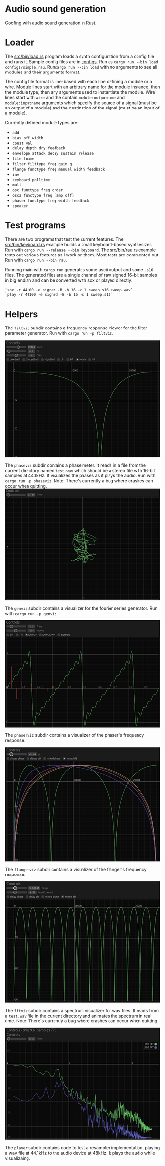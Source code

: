 # Audio sound generation

Goofing with audio sound generation in Rust.

# Loader

The [src/bin/load.rs](src/bin/load.rs) program loads a synth configuration from
a config file and runs it.  Sample config files are in [configs](configs).
Run as `cargo run --bin load configs/simple.rau`. Run`cargo run --bin load` with
no arguments to see all modules and their arguments format.

The config file format is line-based with each line defining a module or a wire. 
Module lines start with an arbitrary name for the module instance, then the
module type, then any arguments used to instantiate the module. Wire lines start
with `wire` and the contain `module:outputname` and `module:inputname` arguments
which specify the source of a signal (must be an output of a module) and the 
destination of the signal (must be an input of a module).

Currently defined module types are:
* `add`
* `bias off width`
* `const val`
* `delay depth dry feedback`
* `envelope attack decay sustain release`
* `file fname`
* `filter filttype freq gain q`
* `flange functype freq manual width feedback`
* `inv`
* `keyboard polltime`
* `mult`
* `osc functype freq order`
* `osc2 functype freq [amp off]`
* `phaser functype freq width feedback`
* `speaker`

# Test programs

There are two programs that test the current features. 
The [src/bin/keyboard.rs](src/bin/keyboard.rs) example builds a small keyboard-based
synthesizer. Run with `cargo run --release --bin keyboard`.
The [src/bin/rau.rs](src/bin/rau.rs) example tests out various features as I
work on them. Most tests are commented out. Run with
`cargo run --bin rau`.

Running main with `cargo run` generates some ascii output and
some `.s16` files. The generated files are a single channel of
raw signed 16-bit samples in big endian and can be converted 
with sox or played directly:

    `sox -r 44100 -e signed -B -b 16 -c 1 sweep.s16 sweep.wav`
    `play -r 44100 -e signed -B -b 16 -c 1 sweep.s16`


# Helpers

The `filtviz` subdir contains a frequency response viewer for
the filter parameter generator.  Run with `cargo run -p filtviz`.

![filtviz](notes/filtviz.jpg)

The `phaseviz` subdir contains a phase meter. It reads in a file
from the current directory named `test.wav` which should be a
stereo file with 16-bit samples at 44.1kHz. It visualizes the phases
as it plays the audio. Run with `cargo run -p phaseviz`.
Note: There's currently a bug where crashes can occur when quitting.
![phaseviz](notes/phaseviz.jpg)

The `genviz` subdir contains a visualizer for the fourier series
generator. Run with `cargo run -p genviz`.

![genviz](notes/genviz.jpg)

The `phaserviz` subdir contains a visualizer of the phaser's frequency response.

![phaserviz](notes/phaserviz.jpg)

The `flangerviz` subdir contains a visualizer of the flanger's frequency response.

![flangerviz](notes/flangerviz.jpg)

The `fftviz` subdir contains a spectrum visualizer for wav files. It reads
from a `test.wav` file in the current directory and animates the spectrum in
real time.
Note: There's currently a bug where crashes can occur when quitting.

![fftviz](notes/fftviz.jpg)

The `player` subdir contains code to test a resampler implementation,
playing a wav file at 44.1kHz to the audio device at 48kHz. It plays the
audio while visualizaing.
